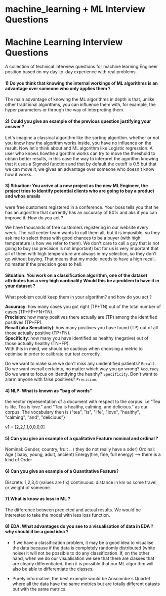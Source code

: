 # machine_learning + ML Interview Questions

# Machine Learning Interview Questions
A collection of technical interview questions for machine learning Engineer position based on my day-to-day experience with real problems.


#### 1) Do you think that knowing the internal workings of ML algorithms is an advantage over someone who only applies them ?

The main advantage of knowing the ML algorithms in depth is that, unlike other traditional algorithms, you can influence them with, for example,
the hyper parameters or through the way of interpreting them.

#### 2) Could you give an example of the previous question justifying your answer ?

Let's imagine a classical algorithm like the sorting algorithm. whether or not you know how the algorithm works inside, 
you have no influence on the result. Now let´s think about and ML algorithm like Logistic regression. A user who knows howthe algorithm works
can try to move the threshold to obtain better results, in this case the way to interpret the agorithm knowing that it uses a Sigmoid function and that by
default the cutoff is 0.5 but that we can move it, we gives an advantage over someone who doesn´t know how it works.

#### 3) **Situation:** You arrive at a new project as the new ML Engineer, the project tries to identify potential clients who are going to buy a product and whos emails
were free customers registered in a conference. Your boss tells you that he has an algorithm that currently has an accuracy of 80% and aks if you can improve it. How do you act ?

We have thousands of free customers registering in our website every week. 
The call center team wants to call them all, but it is imposible, so they ask me to select those with good chances to be a buyer (with high temperature is how we refer to them). 
We don't care to call a guy that is not going to buy (so precision is not important) but for us is very important that all of them with high temperature are always in my selection, 
so they don't go without buying. That means that my model needs to have a high recall, no matter if the precision goes to hell.

#### **Situation:** You work on a classification algorithm, one of the dataset attributes has a very high cardinality Would this be a problem to have it in your dataset ?
What problem could keep them in your algorithm? and how do you act ?	

**Accuracy**: how many cases you got right (TP+TN) out of the total number of cases (TP+FP+FN+TN).  
**Precision**: how many positives there actually are (TP) among the identified positives (TP+FP).  
**Recall (aka Sensitivity)**: how many positives you have found (TP) out of all those actually positive (TP+FN).  
**Specificity**: how many you have identified as healthy (negative) out of those actually healthy (TN+FP).  
With this in mind, we should be cautious when choosing a metric to optimise in order to calibrate our test correctly.  


Do we want to make sure we don't miss any unidentified patients? `Recall`.
Do we want overall certainty, no matter which way you go wrong? `Accuracy`.
Do we want to focus on identifying the healthy? `Specificity`.
Don't want to alarm anyone with false positives? `Precision`.

#### 4) NLP: What is known as "bag of words"
the vector representation of a document with respect to the corpus.
i.e  "Tea is life. Tea is love." and "Tea is healthy, calming, and delicious." as our corpus. 
The vocabulary then is {"tea", "is", "life", "love", "healthy", "calming", "and", "delicious"}

v1 = [2,2,1,1,0,0,0,0]


#### 5) Can you give an example of a qualitative Feature nominal and ordinal ? 


 Nominal:  Gender, country, fruit .. ( they do not really have a oder)
 Ordinal:  Age ( baby, young, adult, ancient)
           Energy(tire, fine, full energy) --> there is a kind of Order 
 
#### 6) Can you give an example of a Quantitative Feature? 
  Discrete: 1,2,3,4 (values are fix)
  continuous: distance in km os some travel, or weight of someone.


#### 7) What is know as loss in ML ?  
The difference between predicted and actual results. We would be interested to take the model with less loss function.

#### 8) EDA. What advantages do you see to a visualisation of data in EDA ? why should it be a good idea ? 

 - If we have a classification problem, it may be a good idea to visualise the data because if the data is completely randomly distributed (white noise) it will not be possible to do any classification. If, on the other hand, when we do our visualisation we see that there are classes that are clearly differentiated, then it is possible that our ML algorithm will also be able to differentiate the classes.
 
 - Purely informative, the best example would be Anscombe´s Quartet where all the data have the same metrics but are totally different datasts but with the same metrics.




